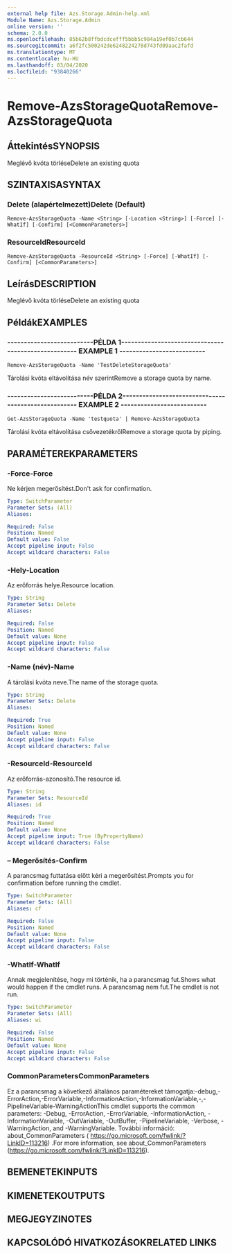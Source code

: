 ```yaml
---
external help file: Azs.Storage.Admin-help.xml
Module Name: Azs.Storage.Admin
online version: ''
schema: 2.0.0
ms.openlocfilehash: 85b62b8ffbdcdcefff5bbb5c984a19ef0b7cb644
ms.sourcegitcommit: a6f2fc500242de6248224278d743fd09aac2fafd
ms.translationtype: MT
ms.contentlocale: hu-HU
ms.lasthandoff: 03/04/2020
ms.locfileid: "93840266"
---
```

# <span data-ttu-id="56a9d-101">Remove-AzsStorageQuota</span><span class="sxs-lookup"><span data-stu-id="56a9d-101">Remove-AzsStorageQuota</span></span>

## <span data-ttu-id="56a9d-102">Áttekintés</span><span class="sxs-lookup"><span data-stu-id="56a9d-102">SYNOPSIS</span></span>
<span data-ttu-id="56a9d-103">Meglévő kvóta törlése</span><span class="sxs-lookup"><span data-stu-id="56a9d-103">Delete an existing quota</span></span>

## <span data-ttu-id="56a9d-104">SZINTAXISA</span><span class="sxs-lookup"><span data-stu-id="56a9d-104">SYNTAX</span></span>

### <span data-ttu-id="56a9d-105">Delete (alapértelmezett)</span><span class="sxs-lookup"><span data-stu-id="56a9d-105">Delete (Default)</span></span>
```
Remove-AzsStorageQuota -Name <String> [-Location <String>] [-Force] [-WhatIf] [-Confirm] [<CommonParameters>]
```

### <span data-ttu-id="56a9d-106">ResourceId</span><span class="sxs-lookup"><span data-stu-id="56a9d-106">ResourceId</span></span>
```
Remove-AzsStorageQuota -ResourceId <String> [-Force] [-WhatIf] [-Confirm] [<CommonParameters>]
```

## <span data-ttu-id="56a9d-107">Leírás</span><span class="sxs-lookup"><span data-stu-id="56a9d-107">DESCRIPTION</span></span>
<span data-ttu-id="56a9d-108">Meglévő kvóta törlése</span><span class="sxs-lookup"><span data-stu-id="56a9d-108">Delete an existing quota</span></span>

## <span data-ttu-id="56a9d-109">Példák</span><span class="sxs-lookup"><span data-stu-id="56a9d-109">EXAMPLES</span></span>

### <span data-ttu-id="56a9d-110">--------------------------PÉLDA 1--------------------------</span><span class="sxs-lookup"><span data-stu-id="56a9d-110">-------------------------- EXAMPLE 1 --------------------------</span></span>
```
Remove-AzsStorageQuota -Name 'TestDeleteStorageQuota'
```

<span data-ttu-id="56a9d-111">Tárolási kvóta eltávolítása név szerint</span><span class="sxs-lookup"><span data-stu-id="56a9d-111">Remove a storage quota by name.</span></span>

### <span data-ttu-id="56a9d-112">--------------------------PÉLDA 2--------------------------</span><span class="sxs-lookup"><span data-stu-id="56a9d-112">-------------------------- EXAMPLE 2 --------------------------</span></span>
```
Get-AzsStorageQuota -Name 'testquota' | Remove-AzsStorageQuota
```

<span data-ttu-id="56a9d-113">Tárolási kvóta eltávolítása csővezetékről</span><span class="sxs-lookup"><span data-stu-id="56a9d-113">Remove a storage quota by piping.</span></span>

## <span data-ttu-id="56a9d-114">PARAMÉTEREK</span><span class="sxs-lookup"><span data-stu-id="56a9d-114">PARAMETERS</span></span>

### <span data-ttu-id="56a9d-115">-Force</span><span class="sxs-lookup"><span data-stu-id="56a9d-115">-Force</span></span>
<span data-ttu-id="56a9d-116">Ne kérjen megerősítést.</span><span class="sxs-lookup"><span data-stu-id="56a9d-116">Don't ask for confirmation.</span></span>

```yaml
Type: SwitchParameter
Parameter Sets: (All)
Aliases: 

Required: False
Position: Named
Default value: False
Accept pipeline input: False
Accept wildcard characters: False
```

### <span data-ttu-id="56a9d-117">-Hely</span><span class="sxs-lookup"><span data-stu-id="56a9d-117">-Location</span></span>
<span data-ttu-id="56a9d-118">Az erőforrás helye.</span><span class="sxs-lookup"><span data-stu-id="56a9d-118">Resource location.</span></span>

```yaml
Type: String
Parameter Sets: Delete
Aliases: 

Required: False
Position: Named
Default value: None
Accept pipeline input: False
Accept wildcard characters: False
```

### <span data-ttu-id="56a9d-119">-Name (név)</span><span class="sxs-lookup"><span data-stu-id="56a9d-119">-Name</span></span>
<span data-ttu-id="56a9d-120">A tárolási kvóta neve.</span><span class="sxs-lookup"><span data-stu-id="56a9d-120">The name of the storage quota.</span></span>

```yaml
Type: String
Parameter Sets: Delete
Aliases: 

Required: True
Position: Named
Default value: None
Accept pipeline input: False
Accept wildcard characters: False
```

### <span data-ttu-id="56a9d-121">-ResourceId</span><span class="sxs-lookup"><span data-stu-id="56a9d-121">-ResourceId</span></span>
<span data-ttu-id="56a9d-122">Az erőforrás-azonosító.</span><span class="sxs-lookup"><span data-stu-id="56a9d-122">The resource id.</span></span>

```yaml
Type: String
Parameter Sets: ResourceId
Aliases: id

Required: True
Position: Named
Default value: None
Accept pipeline input: True (ByPropertyName)
Accept wildcard characters: False
```

### <span data-ttu-id="56a9d-123">– Megerősítés</span><span class="sxs-lookup"><span data-stu-id="56a9d-123">-Confirm</span></span>
<span data-ttu-id="56a9d-124">A parancsmag futtatása előtt kéri a megerősítést.</span><span class="sxs-lookup"><span data-stu-id="56a9d-124">Prompts you for confirmation before running the cmdlet.</span></span>

```yaml
Type: SwitchParameter
Parameter Sets: (All)
Aliases: cf

Required: False
Position: Named
Default value: None
Accept pipeline input: False
Accept wildcard characters: False
```

### <span data-ttu-id="56a9d-125">-WhatIf</span><span class="sxs-lookup"><span data-stu-id="56a9d-125">-WhatIf</span></span>
<span data-ttu-id="56a9d-126">Annak megjelenítése, hogy mi történik, ha a parancsmag fut.</span><span class="sxs-lookup"><span data-stu-id="56a9d-126">Shows what would happen if the cmdlet runs.</span></span>
<span data-ttu-id="56a9d-127">A parancsmag nem fut.</span><span class="sxs-lookup"><span data-stu-id="56a9d-127">The cmdlet is not run.</span></span>

```yaml
Type: SwitchParameter
Parameter Sets: (All)
Aliases: wi

Required: False
Position: Named
Default value: None
Accept pipeline input: False
Accept wildcard characters: False
```

### <span data-ttu-id="56a9d-128">CommonParameters</span><span class="sxs-lookup"><span data-stu-id="56a9d-128">CommonParameters</span></span>
<span data-ttu-id="56a9d-129">Ez a parancsmag a következő általános paramétereket támogatja:-debug,-ErrorAction,-ErrorVariable,-InformationAction,-InformationVariable,-,-PipelineVariable-WarningAction</span><span class="sxs-lookup"><span data-stu-id="56a9d-129">This cmdlet supports the common parameters: -Debug, -ErrorAction, -ErrorVariable, -InformationAction, -InformationVariable, -OutVariable, -OutBuffer, -PipelineVariable, -Verbose, -WarningAction, and -WarningVariable.</span></span> <span data-ttu-id="56a9d-130">További információ: about_CommonParameters ( https://go.microsoft.com/fwlink/?LinkID=113216) .</span><span class="sxs-lookup"><span data-stu-id="56a9d-130">For more information, see about_CommonParameters (https://go.microsoft.com/fwlink/?LinkID=113216).</span></span>

## <span data-ttu-id="56a9d-131">BEMENETEK</span><span class="sxs-lookup"><span data-stu-id="56a9d-131">INPUTS</span></span>

## <span data-ttu-id="56a9d-132">KIMENETEK</span><span class="sxs-lookup"><span data-stu-id="56a9d-132">OUTPUTS</span></span>

## <span data-ttu-id="56a9d-133">MEGJEGYZI</span><span class="sxs-lookup"><span data-stu-id="56a9d-133">NOTES</span></span>

## <span data-ttu-id="56a9d-134">KAPCSOLÓDÓ HIVATKOZÁSOK</span><span class="sxs-lookup"><span data-stu-id="56a9d-134">RELATED LINKS</span></span>

